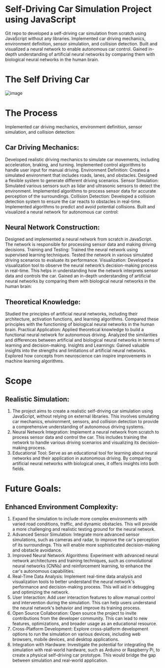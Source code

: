 # Self-Driving Car Simulation Project using JavaScript
Git repo to developed a self-driving car simulation from scratch using JavaScript without any libraries. Implemented car driving mechanics, environment definition, sensor simulation, and collision detection. Built and visualized a neural network to enable autonomous car control. Gained in-depth understanding of artificial neural networks by comparing them with biological neural networks in the human brain.

# The Self Driving Car
![image](https://github.com/Resham0007/Self-Driving-Car-ML/assets/115933421/bf8f0950-6abc-4b1b-a8e2-e80b76d12a72)

# The Process
Implemented car driving mechanics, environment definition, sensor simulation, and collision detection:

## Car Driving Mechanics: 
Developed realistic driving mechanics to simulate car movements, including acceleration, braking, and turning. Implemented control algorithms to handle user input for manual driving.
Environment Definition: Created a simulated environment that includes roads, lanes, and obstacles. Designed a flexible system to generate different driving scenarios.
Sensor Simulation: Simulated various sensors such as lidar and ultrasonic sensors to detect the environment. Implemented algorithms to process sensor data for accurate perception of the surroundings.
Collision Detection: Developed a collision detection system to ensure the car reacts to obstacles in real-time. Implemented algorithms to predict and avoid potential collisions.
Built and visualized a neural network for autonomous car control:

## Neural Network Construction: 
Designed and implemented a neural network from scratch in JavaScript. The network is responsible for processing sensor data and making driving decisions.
Training and Testing: Trained the neural network using supervised learning techniques. Tested the network in various simulated driving scenarios to evaluate its performance.
Visualization: Developed a visualization tool to observe the neural network’s decision-making process in real-time. This helps in understanding how the network interprets sensor data and controls the car.
Gained an in-depth understanding of artificial neural networks by comparing them with biological neural networks in the human brain:

## Theoretical Knowledge: 
Studied the principles of artificial neural networks, including their architecture, activation functions, and learning algorithms. Compared these principles with the functioning of biological neural networks in the human brain.
Practical Application: Applied theoretical knowledge to build a functional neural network for autonomous driving. Analyzed the similarities and differences between artificial and biological neural networks in terms of learning and decision-making.
Insights and Learnings: Gained valuable insights into the strengths and limitations of artificial neural networks. Explored how concepts from neuroscience can inspire improvements in machine learning algorithms.



# Scope

## Realistic Simulation:
1. The project aims to create a realistic self-driving car simulation using JavaScript, without relying on external libraries. This involves simulating car mechanics, environment, sensors, and collision detection to provide a comprehensive understanding of autonomous driving systems.
2. Neural Network Integration: Implement a neural network from scratch to process sensor data and control the car. This includes training the network to handle various driving scenarios and visualizing its decision-making process.
3. Educational Tool: Serve as an educational tool for learning about neural networks and their application in autonomous driving. By comparing artificial neural networks with biological ones, it offers insights into both fields.

# Future Goals:

## Enhanced Environment Complexity: 
1. Expand the simulation to include more complex environments with varied road conditions, traffic, and dynamic obstacles. This will provide a more challenging and realistic testing ground for the neural network.
2. Advanced Sensor Simulation: Integrate more advanced sensor simulations, such as cameras and radar, to improve the car's perception of its surroundings. This will enable more sophisticated decision-making and obstacle avoidance.
3. Improved Neural Network Algorithms: Experiment with advanced neural network architectures and training techniques, such as convolutional neural networks (CNNs) and reinforcement learning, to enhance the car's autonomous capabilities.
4. Real-Time Data Analysis: Implement real-time data analysis and visualization tools to better understand the neural network's performance and decision-making process. This will aid in debugging and optimizing the network.
5. User Interaction: Add user interaction features to allow manual control and intervention during the simulation. This can help users understand the neural network's behavior and improve its training process.
6. Open Source Collaboration: Open source the project to invite contributions from the developer community. This can lead to new features, optimizations, and broader usage as an educational resource.
7. Cross-Platform Development: Explore cross-platform development options to run the simulation on various devices, including web browsers, mobile devices, and desktop applications.
8. Integration with Hardware: Investigate the potential for integrating the simulation with real-world hardware, such as Arduino or Raspberry Pi, to create a physical self-driving car prototype. This would bridge the gap between simulation and real-world application.
